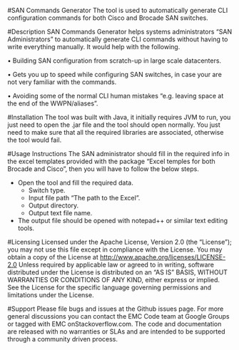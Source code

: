#SAN Commands Generator
The tool is used to automatically generate CLI configuration commands for both Cisco and Brocade SAN switches. 

#Description
SAN Commands Generator helps systems administrators “SAN Administrators” to automatically generate CLI commands without having to write everything manually. It would help with the following. 

• Building SAN configuration from scratch-up in large scale datacenters. 

• Gets you up to speed while configuring SAN switches, in case your are not very familiar with the commands.         

• Avoiding some of the normal CLI human mistakes “e.g. leaving space at the end of the WWPN/aliases”. 

#Installation
The tool was built with Java, it initially requires JVM to run, you just need to open the .jar file and the tool should open normally. You just need to make sure that all the required libraries are associated, otherwise the tool would fail.

#Usage Instructions
The SAN administrator should fill in the required info in the excel templates provided with the package “Excel temples for both Brocade and Cisco”, then you will have to follow the below steps.
- Open the tool and fill the required data.
	- Switch type.
  - Input file path “The path to the Excel”.
  - Output directory. 
  - Output text file name.
-	The output file should be opened with notepad++ or similar text editing tools.

#Licensing
Licensed under the Apache License, Version 2.0 (the “License”); you may not use this file except in compliance with the License. You may obtain a copy of the License at http://www.apache.org/licenses/LICENSE-2.0
Unless required by applicable law or agreed to in writing, software distributed under the License is distributed on an “AS IS” BASIS, WITHOUT WARRANTIES OR CONDITIONS OF ANY KIND, either express or implied. See the License for the specific language governing permissions and limitations under the License.

#Support
Please file bugs and issues at the Github issues page. For more general discussions you can contact the EMC Code team at Google Groups or tagged with EMC onStackoverflow.com. The code and documentation are released with no warranties or SLAs and are intended to be supported through a community driven process.

